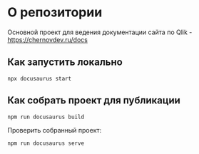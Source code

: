 # О репозитории

Основной проект для ведения документации сайта по Qlik - https://chernovdev.ru/docs



## Как запустить локально
```
npx docusaurus start
```

## Как собрать проект для публикации

```
npm run docusaurus build
```
Проверить собранный проект:
```
npm run docusaurus serve
```
